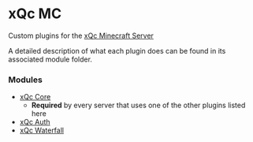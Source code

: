 # xQc MC

Custom plugins for the [xQc Minecraft Server](https://xqc.gg)

A detailed description of what each plugin does can be found in its associated module folder.


### Modules
  - [xQc Core](https://github.com/Adeithe/xQcMC/tree/master/xQc%20Core)
    - **Required** by every server that uses one of the other plugins listed here
  - [xQc Auth](https://github.com/Adeithe/xQcMC/tree/master/xQc%20Auth)
  - [xQc Waterfall](https://github.com/Adeithe/xQcMC/tree/master/xQc%20Waterfall)